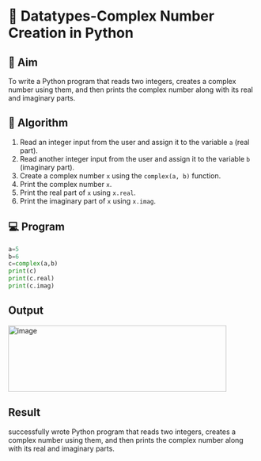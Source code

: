# 🧮 Datatypes-Complex Number Creation in Python

## 🎯 Aim
To write a Python program that reads two integers, creates a complex number using them, and then prints the complex number along with its real and imaginary parts.

## 🧠 Algorithm
1. Read an integer input from the user and assign it to the variable `a` (real part).
2. Read another integer input from the user and assign it to the variable `b` (imaginary part).
3. Create a complex number `x` using the `complex(a, b)` function.
4. Print the complex number `x`.
5. Print the real part of `x` using `x.real`.
6. Print the imaginary part of `x` using `x.imag`.

## 💻 Program
```py
a=5
b=6
c=complex(a,b)
print(c)
print(c.real)
print(c.imag)
```

## Output
<img width="441" height="134" alt="image" src="https://github.com/user-attachments/assets/044ae9c3-9d0d-4681-a8c0-09bd28f56fa9" />

## Result
successfully wrote Python program that reads two integers, creates a complex number using them, and then prints the complex number along with its real and imaginary parts.
